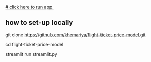 [# click here to run app.](https://myflight.streamlit.app/) 


## how to set-up locally

git clone https://github.com/khemariya/flight-ticket-price-model.git

cd flight-ticket-price-model

streamlit run streamlit.py

